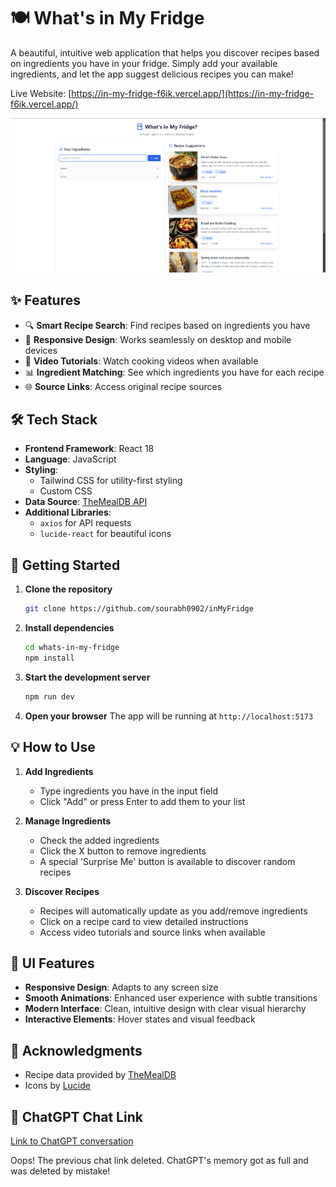 # 🍽️ What's in My Fridge

A beautiful, intuitive web application that helps you discover recipes based on ingredients you have in your fridge. Simply add your available ingredients, and let the app suggest delicious recipes you can make!

Live Website: [https://in-my-fridge-f6ik.vercel.app/](https://in-my-fridge-f6ik.vercel.app/)

![App Screenshot](./public/images/ss.png)

## ✨ Features

- 🔍 **Smart Recipe Search**: Find recipes based on ingredients you have
- 📱 **Responsive Design**: Works seamlessly on desktop and mobile devices
- 🎥 **Video Tutorials**: Watch cooking videos when available
- 📊 **Ingredient Matching**: See which ingredients you have for each recipe
- 🌐 **Source Links**: Access original recipe sources

## 🛠️ Tech Stack

- **Frontend Framework**: React 18
- **Language**: JavaScript
- **Styling**: 
  - Tailwind CSS for utility-first styling
  - Custom CSS 
- **Data Source**: [TheMealDB API](https://www.themealdb.com/api.php)
- **Additional Libraries**:
  - `axios` for API requests
  - `lucide-react` for beautiful icons

## 🚀 Getting Started

1. **Clone the repository**
   ```bash
   git clone https://github.com/sourabh0902/inMyFridge
   ```

2. **Install dependencies**
   ```bash
   cd whats-in-my-fridge
   npm install
   ```

3. **Start the development server**
   ```bash
   npm run dev
   ```

4. **Open your browser**
   The app will be running at `http://localhost:5173`

## 💡 How to Use

1. **Add Ingredients**
   - Type ingredients you have in the input field
   - Click "Add" or press Enter to add them to your list

2. **Manage Ingredients**
   - Check the added ingredients
   - Click the X button to remove ingredients
   - A special 'Surprise Me' button is available to discover random recipes

3. **Discover Recipes**
   - Recipes will automatically update as you add/remove ingredients
   - Click on a recipe card to view detailed instructions
   - Access video tutorials and source links when available

## 🎨 UI Features

- **Responsive Design**: Adapts to any screen size
- **Smooth Animations**: Enhanced user experience with subtle transitions
- **Modern Interface**: Clean, intuitive design with clear visual hierarchy
- **Interactive Elements**: Hover states and visual feedback

## 🙏 Acknowledgments

- Recipe data provided by [TheMealDB](https://www.themealdb.com/)
- Icons by [Lucide](https://lucide.dev/)

## 💬 ChatGPT Chat Link

[Link to ChatGPT conversation](https://chatgpt.com/share/67303e1b-7914-8013-86a6-a9fdbc2313d4)

Oops! The previous chat link deleted. ChatGPT's memory got as full and was deleted by mistake!